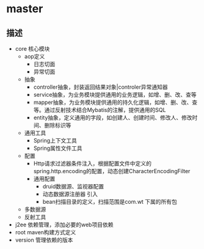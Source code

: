 # master
## 描述
- core 核心模块
   - aop定义
      - 日志切面
      - 异常切面
   - 抽象
      - controller抽象，封装返回结果对象|controler异常通知器
      - service抽象，为业务模块提供通用的业务逻辑，如增、删、改、查等
      - mapper抽象，为业务模块提供通用的持久化逻辑，如增、删、改、查等。通过反射技术结合Mybatis的注解，提供通用的SQL
      - entity抽象，定义通用的字段，如创建人、创建时间、修改人、修改时间、删除标识等
   - 通用工具
      - Spring上下文工具
      - Spring属性文件工具
   - 配置
      - Http请求过滤器条件注入，根据配置文件中定义的spring.http.encoding的配置，动态创建CharacterEncodingFilter
      - 通用配置
         - druid数据源、监视器配置
         - 动态数据源注册器 引入
         - bean扫描目录的定义，扫描范围是com.wt 下属的所有包
   - 多数据源
   - 反射工具
- j2ee 依赖管理，添加必要的web项目依赖
- root maven构建方式定义
- version 管理依赖的版本